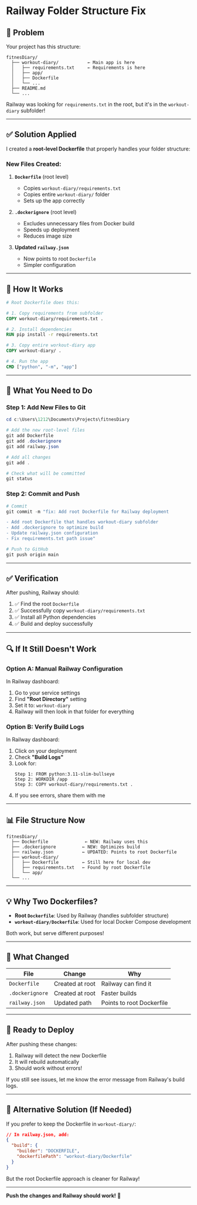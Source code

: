 # Railway Folder Structure Fix

## 🔧 Problem

Your project has this structure:
```
fitnesDiary/
  ├── workout-diary/           ← Main app is here
  │   ├── requirements.txt     ← Requirements is here
  │   ├── app/
  │   ├── Dockerfile
  │   └── ...
  ├── README.md
  └── ...
```

Railway was looking for `requirements.txt` in the root, but it's in the `workout-diary` subfolder!

---

## ✅ Solution Applied

I created a **root-level Dockerfile** that properly handles your folder structure:

### New Files Created:

1. **`Dockerfile`** (root level)
   - Copies `workout-diary/requirements.txt`
   - Copies entire `workout-diary/` folder
   - Sets up the app correctly

2. **`.dockerignore`** (root level)
   - Excludes unnecessary files from Docker build
   - Speeds up deployment
   - Reduces image size

3. **Updated `railway.json`**
   - Now points to root `Dockerfile`
   - Simpler configuration

---

## 📁 How It Works

```dockerfile
# Root Dockerfile does this:

# 1. Copy requirements from subfolder
COPY workout-diary/requirements.txt .

# 2. Install dependencies
RUN pip install -r requirements.txt

# 3. Copy entire workout-diary app
COPY workout-diary/ .

# 4. Run the app
CMD ["python", "-m", "app"]
```

---

## 🚀 What You Need to Do

### Step 1: Add New Files to Git

```powershell
cd c:\Users\1212\Documents\Projects\fitnesDiary

# Add the new root-level files
git add Dockerfile
git add .dockerignore
git add railway.json

# Add all changes
git add .

# Check what will be committed
git status
```

### Step 2: Commit and Push

```powershell
# Commit
git commit -m "fix: Add root Dockerfile for Railway deployment

- Add root Dockerfile that handles workout-diary subfolder
- Add .dockerignore to optimize build
- Update railway.json configuration
- Fix requirements.txt path issue"

# Push to GitHub
git push origin main
```

---

## ✅ Verification

After pushing, Railway should:

1. ✅ Find the root `Dockerfile`
2. ✅ Successfully copy `workout-diary/requirements.txt`
3. ✅ Install all Python dependencies
4. ✅ Build and deploy successfully

---

## 🔍 If It Still Doesn't Work

### Option A: Manual Railway Configuration

In Railway dashboard:

1. Go to your service settings
2. Find **"Root Directory"** setting
3. Set it to: `workout-diary`
4. Railway will then look in that folder for everything

### Option B: Verify Build Logs

In Railway dashboard:
1. Click on your deployment
2. Check **"Build Logs"**
3. Look for:
   ```
   Step 1: FROM python:3.11-slim-bullseye
   Step 2: WORKDIR /app
   Step 3: COPY workout-diary/requirements.txt .
   ```
4. If you see errors, share them with me

---

## 📊 File Structure Now

```
fitnesDiary/
  ├── Dockerfile              ← NEW: Railway uses this
  ├── .dockerignore          ← NEW: Optimizes build
  ├── railway.json           ← UPDATED: Points to root Dockerfile
  ├── workout-diary/
  │   ├── Dockerfile         ← Still here for local dev
  │   ├── requirements.txt   ← Found by root Dockerfile
  │   └── app/
  └── ...
```

---

## 💡 Why Two Dockerfiles?

- **Root `Dockerfile`**: Used by Railway (handles subfolder structure)
- **`workout-diary/Dockerfile`**: Used for local Docker Compose development

Both work, but serve different purposes!

---

## 🎯 What Changed

| File | Change | Why |
|------|--------|-----|
| `Dockerfile` | Created at root | Railway can find it |
| `.dockerignore` | Created at root | Faster builds |
| `railway.json` | Updated path | Points to root Dockerfile |

---

## 🚀 Ready to Deploy

After pushing these changes:

1. Railway will detect the new Dockerfile
2. It will rebuild automatically
3. Should work without errors!

If you still see issues, let me know the error message from Railway's build logs.

---

## 📝 Alternative Solution (If Needed)

If you prefer to keep the Dockerfile in `workout-diary/`:

```json
// In railway.json, add:
{
  "build": {
    "builder": "DOCKERFILE",
    "dockerfilePath": "workout-diary/Dockerfile"
  }
}
```

But the root Dockerfile approach is cleaner for Railway!

---

**Push the changes and Railway should work!** 🚀

